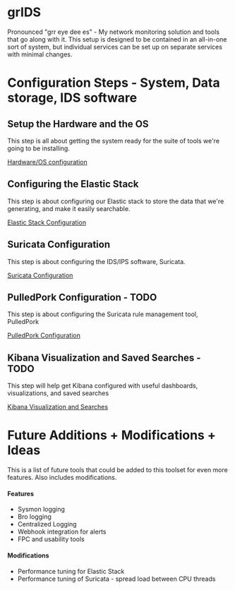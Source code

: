 # grIDS
Pronounced "grr eye dee es" - My network monitoring solution and tools that go along with it. This setup is designed to be contained in an all-in-one sort of system, but individual services can be set up on separate services with minimal changes.

# Configuration Steps - System, Data storage, IDS software

## Setup the Hardware and the OS
This step is all about getting the system ready for the suite of tools we're going to be installing.

[Hardware/OS configuration](docs/hardware_and_os.md)

## Configuring the Elastic Stack
This step is about configuring our Elastic stack to store the data that we're generating, and make it easily searchable.

[Elastic Stack Configuration](docs/elastic_stack.md)

## Suricata Configuration
This step is about configuring the IDS/IPS software, Suricata.

[Suricata Configuration](docs/suricata_configuration.md)

## PulledPork Configuration - TODO
This step is about configuring the Suricata rule management tool, PulledPork

[PulledPork Configuration](docs/pulledpork_setup.md)

## Kibana Visualization and Saved Searches - TODO
This step will help get Kibana configured with useful dashboards, visualizations, and saved searches

[Kibana Visualization and Searches]()

# Future Additions + Modifications + Ideas
This is a list of future tools that could be added to this toolset for even more features. Also includes modifications.

#### Features
* Sysmon logging
* Bro logging
* Centralized Logging
* Webhook integration for alerts
* FPC and usability tools

#### Modifications
* Performance tuning for Elastic Stack
* Performance tuning of Suricata - spread load between CPU threads
